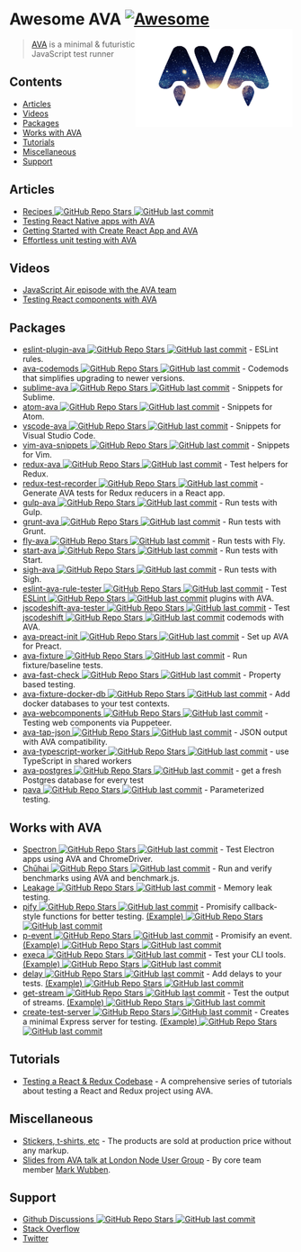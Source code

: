 # Awesome AVA [![Awesome](https://awesome.re/badge.svg)](https://awesome.re) [<img src="https://github.com/avajs/ava/raw/main/media/header.png" width="280" align="right" alt="AVA">](https://avajs.dev)

> [AVA](https://avajs.dev) is a minimal & futuristic JavaScript test runner

## Contents

- [Articles](#articles)
- [Videos](#videos)
- [Packages](#packages)
- [Works with AVA](#works-with-ava)
- [Tutorials](#tutorials)
- [Miscellaneous](#miscellaneous)
- [Support](#support)

## Articles

- [Recipes ![GitHub Repo Stars](https://img.shields.io/github/stars/avajs/ava) ![GitHub last commit](https://img.shields.io/github/last-commit/avajs/ava)](https://github.com/avajs/ava/tree/main/docs/recipes)
- [Testing React Native apps with AVA](https://shift.infinite.red/testing-the-bejeezus-out-of-react-native-apps-with-ava-330f51f8f6c3)
- [Getting Started with Create React App and AVA](https://semaphoreci.com/community/tutorials/getting-started-with-create-react-app-and-ava)
- [Effortless unit testing with AVA](https://wecodetheweb.com/2016/04/19/effortless-unit-testing-with-ava/)

## Videos

- [JavaScript Air episode with the AVA team](http://jsair.io/ava)
- [Testing React components with AVA](https://www.youtube.com/watch?v=RxLW6-3dk5A)

## Packages

- [eslint-plugin-ava ![GitHub Repo Stars](https://img.shields.io/github/stars/avajs/eslint-plugin-ava) ![GitHub last commit](https://img.shields.io/github/last-commit/avajs/eslint-plugin-ava)](https://github.com/avajs/eslint-plugin-ava) - ESLint rules.
- [ava-codemods ![GitHub Repo Stars](https://img.shields.io/github/stars/jamestalmage/ava-codemods) ![GitHub last commit](https://img.shields.io/github/last-commit/jamestalmage/ava-codemods)](https://github.com/jamestalmage/ava-codemods) - Codemods that simplifies upgrading to newer versions.
- [sublime-ava ![GitHub Repo Stars](https://img.shields.io/github/stars/avajs/sublime-ava) ![GitHub last commit](https://img.shields.io/github/last-commit/avajs/sublime-ava)](https://github.com/avajs/sublime-ava) - Snippets for Sublime.
- [atom-ava ![GitHub Repo Stars](https://img.shields.io/github/stars/avajs/atom-ava) ![GitHub last commit](https://img.shields.io/github/last-commit/avajs/atom-ava)](https://github.com/avajs/atom-ava) - Snippets for Atom.
- [vscode-ava ![GitHub Repo Stars](https://img.shields.io/github/stars/samverschueren/vscode-ava) ![GitHub last commit](https://img.shields.io/github/last-commit/samverschueren/vscode-ava)](https://github.com/samverschueren/vscode-ava) - Snippets for Visual Studio Code.
- [vim-ava-snippets ![GitHub Repo Stars](https://img.shields.io/github/stars/ahmedelgabri/vim-ava-snippets) ![GitHub last commit](https://img.shields.io/github/last-commit/ahmedelgabri/vim-ava-snippets)](https://github.com/ahmedelgabri/vim-ava-snippets) - Snippets for Vim.
- [redux-ava ![GitHub Repo Stars](https://img.shields.io/github/stars/sotojuan/redux-ava) ![GitHub last commit](https://img.shields.io/github/last-commit/sotojuan/redux-ava)](https://github.com/sotojuan/redux-ava) - Test helpers for Redux.
- [redux-test-recorder ![GitHub Repo Stars](https://img.shields.io/github/stars/conorhastings/redux-test-recorder) ![GitHub last commit](https://img.shields.io/github/last-commit/conorhastings/redux-test-recorder)](https://github.com/conorhastings/redux-test-recorder) - Generate AVA tests for Redux reducers in a React app.
- [gulp-ava ![GitHub Repo Stars](https://img.shields.io/github/stars/avajs/gulp-ava) ![GitHub last commit](https://img.shields.io/github/last-commit/avajs/gulp-ava)](https://github.com/avajs/gulp-ava) - Run tests with Gulp.
- [grunt-ava ![GitHub Repo Stars](https://img.shields.io/github/stars/avajs/grunt-ava) ![GitHub last commit](https://img.shields.io/github/last-commit/avajs/grunt-ava)](https://github.com/avajs/grunt-ava) - Run tests with Grunt.
- [fly-ava ![GitHub Repo Stars](https://img.shields.io/github/stars/pine/fly-ava) ![GitHub last commit](https://img.shields.io/github/last-commit/pine/fly-ava)](https://github.com/pine/fly-ava) - Run tests with Fly.
- [start-ava ![GitHub Repo Stars](https://img.shields.io/github/stars/start-runner/ava) ![GitHub last commit](https://img.shields.io/github/last-commit/start-runner/ava)](https://github.com/start-runner/ava) - Run tests with Start.
- [sigh-ava ![GitHub Repo Stars](https://img.shields.io/github/stars/unlight/sigh-ava) ![GitHub last commit](https://img.shields.io/github/last-commit/unlight/sigh-ava)](https://github.com/unlight/sigh-ava) - Run tests with Sigh.
- [eslint-ava-rule-tester ![GitHub Repo Stars](https://img.shields.io/github/stars/jfmengels/eslint-ava-rule-tester) ![GitHub last commit](https://img.shields.io/github/last-commit/jfmengels/eslint-ava-rule-tester)](https://github.com/jfmengels/eslint-ava-rule-tester) - Test [ESLint ![GitHub Repo Stars](https://img.shields.io/github/stars/eslint/eslint) ![GitHub last commit](https://img.shields.io/github/last-commit/eslint/eslint)](https://github.com/eslint/eslint) plugins with AVA.
- [jscodeshift-ava-tester ![GitHub Repo Stars](https://img.shields.io/github/stars/jfmengels/jscodeshift-ava-tester) ![GitHub last commit](https://img.shields.io/github/last-commit/jfmengels/jscodeshift-ava-tester)](https://github.com/jfmengels/jscodeshift-ava-tester) - Test [jscodeshift ![GitHub Repo Stars](https://img.shields.io/github/stars/facebook/jscodeshift) ![GitHub last commit](https://img.shields.io/github/last-commit/facebook/jscodeshift)](https://github.com/facebook/jscodeshift) codemods with AVA.
- [ava-preact-init ![GitHub Repo Stars](https://img.shields.io/github/stars/avajs/ava-preact-init) ![GitHub last commit](https://img.shields.io/github/last-commit/avajs/ava-preact-init)](https://github.com/avajs/ava-preact-init) - Set up AVA for Preact.
- [ava-fixture ![GitHub Repo Stars](https://img.shields.io/github/stars/unional/ava-fixture) ![GitHub last commit](https://img.shields.io/github/last-commit/unional/ava-fixture)](https://github.com/unional/ava-fixture) - Run fixture/baseline tests.
- [ava-fast-check ![GitHub Repo Stars](https://img.shields.io/github/stars/dubzzz/ava-fast-check) ![GitHub last commit](https://img.shields.io/github/last-commit/dubzzz/ava-fast-check)](https://github.com/dubzzz/ava-fast-check) - Property based testing.
- [ava-fixture-docker-db ![GitHub Repo Stars](https://img.shields.io/github/stars/cdaringe/ava-fixture-docker-db) ![GitHub last commit](https://img.shields.io/github/last-commit/cdaringe/ava-fixture-docker-db)](https://github.com/cdaringe/ava-fixture-docker-db) - Add docker databases to your test contexts.
- [ava-webcomponents ![GitHub Repo Stars](https://img.shields.io/github/stars/Wildhoney/ava-webcomponents) ![GitHub last commit](https://img.shields.io/github/last-commit/Wildhoney/ava-webcomponents)](https://github.com/Wildhoney/ava-webcomponents) - Testing web components via Puppeteer.
- [ava-tap-json ![GitHub Repo Stars](https://img.shields.io/github/stars/yovasx2/ava-tap-json) ![GitHub last commit](https://img.shields.io/github/last-commit/yovasx2/ava-tap-json)](https://github.com/yovasx2/ava-tap-json) - JSON output with AVA compatibility.
- [ava-typescript-worker ![GitHub Repo Stars](https://img.shields.io/github/stars/seamapi/ava-typescript-worker) ![GitHub last commit](https://img.shields.io/github/last-commit/seamapi/ava-typescript-worker)](https://github.com/seamapi/ava-typescript-worker) - use TypeScript in shared workers
- [ava-postgres ![GitHub Repo Stars](https://img.shields.io/github/stars/seamapi/ava-postgres) ![GitHub last commit](https://img.shields.io/github/last-commit/seamapi/ava-postgres)](https://github.com/seamapi/ava-postgres) - get a fresh Postgres database for every test
- [pava ![GitHub Repo Stars](https://img.shields.io/github/stars/TomerAberbach/pava) ![GitHub last commit](https://img.shields.io/github/last-commit/TomerAberbach/pava)](https://github.com/TomerAberbach/pava) - Parameterized testing.

## Works with AVA

- [Spectron ![GitHub Repo Stars](https://img.shields.io/github/stars/electron/spectron) ![GitHub last commit](https://img.shields.io/github/last-commit/electron/spectron)](https://github.com/electron/spectron#with-ava) - Test Electron apps using AVA and ChromeDriver.
- [Chūhai ![GitHub Repo Stars](https://img.shields.io/github/stars/Hypercubed/chuhai) ![GitHub last commit](https://img.shields.io/github/last-commit/Hypercubed/chuhai)](https://github.com/Hypercubed/chuhai) - Run and verify benchmarks using AVA and benchmark.js.
- [Leakage ![GitHub Repo Stars](https://img.shields.io/github/stars/andywer/leakage) ![GitHub last commit](https://img.shields.io/github/last-commit/andywer/leakage)](https://github.com/andywer/leakage#usage-with-ava--tape) - Memory leak testing.
- [pify ![GitHub Repo Stars](https://img.shields.io/github/stars/sindresorhus/pify) ![GitHub last commit](https://img.shields.io/github/last-commit/sindresorhus/pify)](https://github.com/sindresorhus/pify) - Promisify callback-style functions for better testing. [(Example) ![GitHub Repo Stars](https://img.shields.io/github/stars/sindresorhus/registry-url) ![GitHub last commit](https://img.shields.io/github/last-commit/sindresorhus/registry-url)](https://github.com/sindresorhus/registry-url/blob/eb1f0e01722208366c9199b96235fd043ec162ae/test.js#L6)
- [p-event ![GitHub Repo Stars](https://img.shields.io/github/stars/sindresorhus/p-event) ![GitHub last commit](https://img.shields.io/github/last-commit/sindresorhus/p-event)](https://github.com/sindresorhus/p-event) - Promisify an event. [(Example) ![GitHub Repo Stars](https://img.shields.io/github/stars/sindresorhus/gulp-debug) ![GitHub last commit](https://img.shields.io/github/last-commit/sindresorhus/gulp-debug)](https://github.com/sindresorhus/gulp-debug/blob/4db5871594742a346d17aa9b34f43c87d4e54934/test.js#L42-L44)
- [execa ![GitHub Repo Stars](https://img.shields.io/github/stars/sindresorhus/execa) ![GitHub last commit](https://img.shields.io/github/last-commit/sindresorhus/execa)](https://github.com/sindresorhus/execa) - Test your CLI tools. [(Example) ![GitHub Repo Stars](https://img.shields.io/github/stars/sindresorhus/active-win-cli) ![GitHub last commit](https://img.shields.io/github/last-commit/sindresorhus/active-win-cli)](https://github.com/sindresorhus/active-win-cli/blob/d01813762b304102d1fee147855481e9f38c8517/test.js#L5-L6)
- [delay ![GitHub Repo Stars](https://img.shields.io/github/stars/sindresorhus/delay) ![GitHub last commit](https://img.shields.io/github/last-commit/sindresorhus/delay)](https://github.com/sindresorhus/delay) - Add delays to your tests. [(Example) ![GitHub Repo Stars](https://img.shields.io/github/stars/sindresorhus/p-queue) ![GitHub last commit](https://img.shields.io/github/last-commit/sindresorhus/p-queue)](https://github.com/sindresorhus/p-queue/blob/a3a5cadefc2b54269f4939bb34e8dc180c3bd800/test.js#L39)
- [get-stream ![GitHub Repo Stars](https://img.shields.io/github/stars/sindresorhus/get-stream) ![GitHub last commit](https://img.shields.io/github/last-commit/sindresorhus/get-stream)](https://github.com/sindresorhus/get-stream) - Test the output of streams. [(Example) ![GitHub Repo Stars](https://img.shields.io/github/stars/sindresorhus/ora) ![GitHub last commit](https://img.shields.io/github/last-commit/sindresorhus/ora)](https://github.com/sindresorhus/ora/blob/4ceeedd51795bb88a8033229d198e70cd8a2aff7/test.js#L33-L35)
- [create-test-server ![GitHub Repo Stars](https://img.shields.io/github/stars/lukechilds/create-test-server) ![GitHub last commit](https://img.shields.io/github/last-commit/lukechilds/create-test-server)](https://github.com/lukechilds/create-test-server) - Creates a minimal Express server for testing. [(Example) ![GitHub Repo Stars](https://img.shields.io/github/stars/lukechilds/clone-response) ![GitHub last commit](https://img.shields.io/github/last-commit/lukechilds/clone-response)](https://github.com/lukechilds/clone-response/blob/11f5870e4e1b039e2d9a8f1f72d45fd1b9706bf3/test/clone-response.js)

## Tutorials

- [Testing a React & Redux Codebase](http://silvenon.com/testing-react-and-redux/) - A comprehensive series of tutorials about testing a React and Redux project using AVA.

## Miscellaneous

- [Stickers, t-shirts, etc](https://www.redbubble.com/people/sindresorhus/works/30330590-ava-logo) - The products are sold at production price without any markup.
- [Slides from AVA talk at London Node User Group](https://speakerdeck.com/novemberborn/ava-at-lnug) - By core team member [Mark Wubben](https://github.com/novemberborn).

## Support

- [Github Discussions ![GitHub Repo Stars](https://img.shields.io/github/stars/avajs/ava) ![GitHub last commit](https://img.shields.io/github/last-commit/avajs/ava)](https://github.com/avajs/ava/discussions)
- [Stack Overflow](https://stackoverflow.com/questions/tagged/ava)
- [Twitter](https://twitter.com/ava__js)
